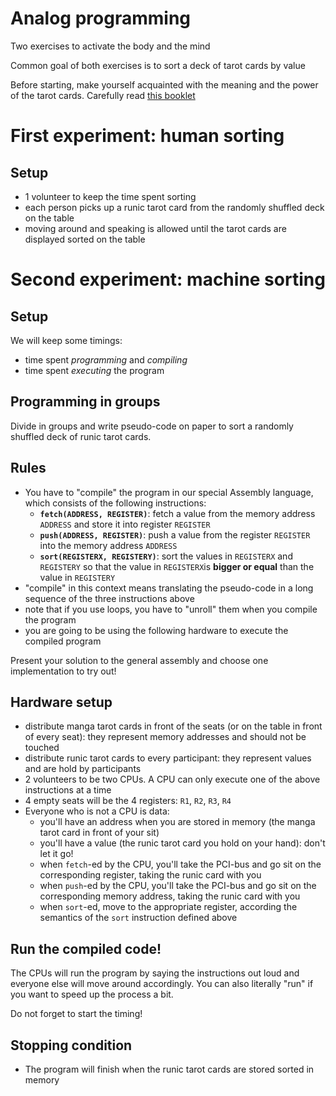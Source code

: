 # Analog programming
Two exercises to activate the body and the mind

Common goal of both exercises is to sort a deck of tarot cards by value

Before starting, make yourself acquainted with the meaning and the power of the tarot cards. Carefully read [this booklet](https://aspp.school/_media/tarot-runic.pdf)

# First experiment: human sorting
## Setup
- 1 volunteer to keep the time spent sorting
- each person picks up a runic tarot card from the randomly shuffled deck on the table
- moving around and speaking is allowed until the tarot cards are displayed sorted on the table

# Second experiment: machine sorting
## Setup
We will keep some timings:
- time spent *programming* and *compiling*
- time spent *executing* the program

## Programming in groups
Divide in groups and write pseudo-code on paper to sort a randomly shuffled deck of runic tarot cards.

## Rules
- You have to "compile" the program in our special Assembly language, which consists of the following instructions:
  - **`fetch(ADDRESS, REGISTER)`**: fetch a value from the memory address `ADDRESS` and store it into register `REGISTER`
  - **`push(ADDRESS, REGISTER)`**: push a value from the register `REGISTER` into the memory address `ADDRESS`
  - **`sort(REGISTERX, REGISTERY)`**: sort the values in `REGISTERX` and `REGISTERY` so that the value in `REGISTERX`is **bigger or equal** than the value in `REGISTERY`
- "compile" in this context means translating the pseudo-code in a long sequence of the three instructions above
- note that if you use loops, you have to "unroll" them when you compile the program
- you are going to be using the following hardware to execute the compiled program

Present your solution to the general assembly and choose one implementation to try out!

## Hardware setup
- distribute manga tarot cards in front of the seats (or on the table in front of every seat): they represent memory addresses and should not be touched
- distribute runic tarot cards to every participant: they represent values and are hold by participants 
- 2 volunteers to be two CPUs. A CPU can only execute one of the above instructions at a time
- 4 empty seats will be the 4 registers: `R1`, `R2`, `R3`, `R4`
- Everyone who is not a CPU is data:
  - you'll have an address when you are stored in memory (the manga tarot card in front of your sit)
  - you'll have a value (the runic tarot card you hold on your hand): don't let it go!
  - when `fetch`-ed by the CPU, you'll take the PCI-bus and go sit on the corresponding register, taking the runic card with you
  - when `push`-ed by the CPU, you'll take the PCI-bus and go sit on the corresponding memory address, taking the runic card with you
  - when `sort`-ed, move to the appropriate register, according the semantics of the `sort` instruction defined above 

## Run the compiled code!
The CPUs will run the program by saying the instructions out loud and everyone else will move around accordingly. You can also literally "run" if you want to speed up the process a bit.

Do not forget to start the timing!

## Stopping condition
- The program will finish when the runic tarot cards are stored sorted in memory
